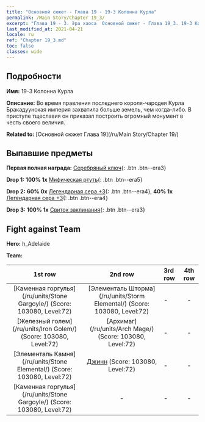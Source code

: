 ```yaml
---
title: "Основной сюжет - Глава 19 - 19-3 Колонна Курла"
permalink: /Main Story/Chapter 19_3/
excerpt: "Глава 19 - 3. Эра хаоса  Основной сюжет - Глава 19_3. 19-3 Колонна Курла"
last_modified_at: 2021-04-21
locale: ru
ref: "Chapter 19_3.md"
toc: false
classes: wide
---
```


## Подробности

 **Имя:** 19-3 Колонна Курла

 **Описание:** Во время правления последнего короля-чародея Курла Бракадуунская империя захватила больше земель, чем когда-либо. В приступе тщеславия он приказал построить огромный монумент в честь своего величия.

 **Related to:** [Основной сюжет Глава 19](/ru/Main Story/Chapter 19/)

## Выпавшие предметы

 **Первая полная награда:** [Серебряный ключ](/ru/Items/con_693/){: .btn .btn--era3}

 **Drop 1:** **100% 1x** [Мифическая ртуть](/ru/Items/mat_63/){: .btn .btn--era5}

 **Drop 2:** **60% 0x** [Легендарная сера +3](/ru/Items/mat_57/){: .btn .btn--era4}, **40% 1x** [Легендарная сера +3](/ru/Items/mat_57/){: .btn .btn--era4}

 **Drop 3:** **100% 1x** [Свиток заклинания](/ru/Items/con_694/){: .btn .btn--era3}


## Fight against Team
 **Hero:** h_Adelaide

 **Team:**


  | 1st row | 2nd row | 3rd row | 4th row |
  |:----:|:----:|:----|:----:|
  | [Каменная горгулья](/ru/units/Stone Gargoyle/) (Score: 103080, Level:72)  | [Элементаль Шторма](/ru/units/Storm Elemental/) (Score: 103080, Level:72)  | - | - |
  | [Железный голем](/ru/units/Iron Golem/) (Score: 103080, Level:72)  | [Архимаг](/ru/units/Arch Mage/) (Score: 103080, Level:72)  | - | - |
  | [Элементаль Камня](/ru/units/Stone Elemental/) (Score: 103080, Level:72)  | [Джинн](/ru/units/Genie/) (Score: 103080, Level:72)  | - | - |
  | [Каменная горгулья](/ru/units/Stone Gargoyle/) (Score: 103080, Level:72)  | - | - | - |


